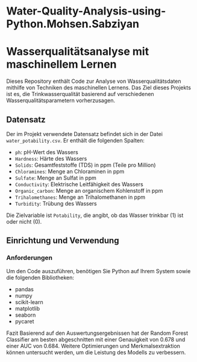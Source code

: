 # Water-Quality-Analysis-using-Python.Mohsen.Sabziyan
# Wasserqualitätsanalyse mit maschinellem Lernen

Dieses Repository enthält Code zur Analyse von Wasserqualitätsdaten mithilfe von Techniken des maschinellen Lernens. Das Ziel dieses Projekts ist es, die Trinkwasserqualität basierend auf verschiedenen Wasserqualitätsparametern vorherzusagen.

## Datensatz

Der im Projekt verwendete Datensatz befindet sich in der Datei `water_potability.csv`. Er enthält die folgenden Spalten:

- `ph`: pH-Wert des Wassers
- `Hardness`: Härte des Wassers
- `Solids`: Gesamtfeststoffe (TDS) in ppm (Teile pro Million)
- `Chloramines`: Menge an Chloraminen in ppm
- `Sulfate`: Menge an Sulfat in ppm
- `Conductivity`: Elektrische Leitfähigkeit des Wassers
- `Organic_carbon`: Menge an organischem Kohlenstoff in ppm
- `Trihalomethanes`: Menge an Trihalomethanen in ppm
- `Turbidity`: Trübung des Wassers

Die Zielvariable ist `Potability`, die angibt, ob das Wasser trinkbar (1) ist oder nicht (0).

## Einrichtung und Verwendung

### Anforderungen

Um den Code auszuführen, benötigen Sie Python auf Ihrem System sowie die folgenden Bibliotheken:

- pandas
- numpy
- scikit-learn
- matplotlib
- seaborn
- pycaret

Fazit
Basierend auf den Auswertungsergebnissen hat der Random Forest Classifier am besten abgeschnitten mit einer Genauigkeit von 0.678 und einer AUC von 0.684. Weitere Optimierungen und Merkmalsextraktion können untersucht werden, um die Leistung des Modells zu verbessern.
